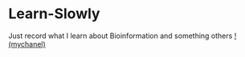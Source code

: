# Learn-Slowly
Just record what I learn about Bioinformation and something others
[!(mychanel)](https://www.youtube.com/)

